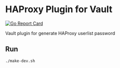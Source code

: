 # HAProxy Plugin for Vault

[![Go Report Card](https://goreportcard.com/badge/github.com/MGSousa/haproxy-secrets-plugin)](https://goreportcard.com/report/github.com/MGSousa/haproxy-secrets-plugin)

Vault plugin for generate HAProxy userlist password

## Run
```shell
./make-dev.sh
```